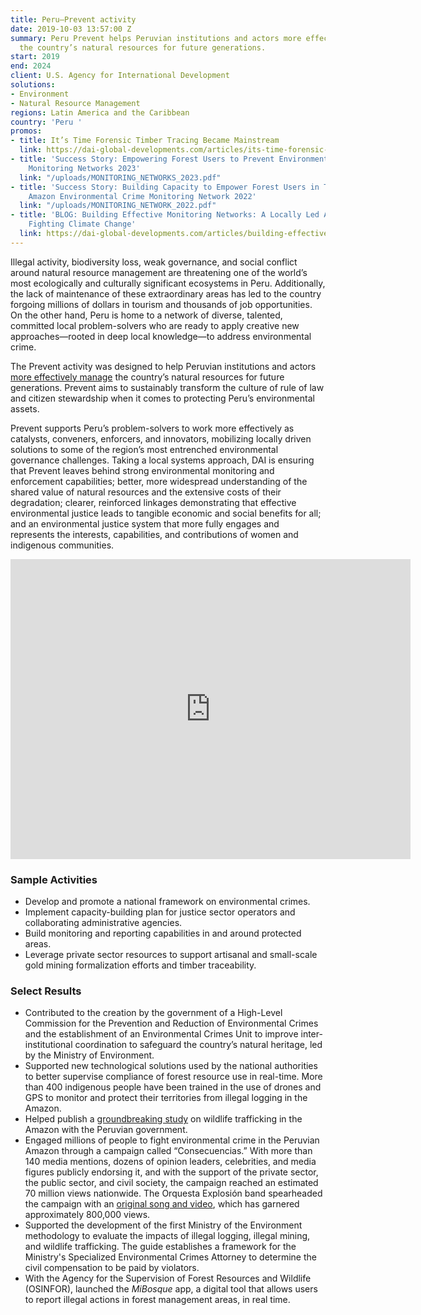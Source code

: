 ```yaml
---
title: Peru—Prevent activity
date: 2019-10-03 13:57:00 Z
summary: Peru Prevent helps Peruvian institutions and actors more effectively manage
  the country’s natural resources for future generations.
start: 2019
end: 2024
client: U.S. Agency for International Development
solutions:
- Environment
- Natural Resource Management
regions: Latin America and the Caribbean
country: 'Peru '
promos:
- title: It’s Time Forensic Timber Tracing Became Mainstream
  link: https://dai-global-developments.com/articles/its-time-forensic-timber-tracing-became-mainstream
- title: 'Success Story: Empowering Forest Users to Prevent Environmental Crimes Through
    Monitoring Networks 2023'
  link: "/uploads/MONITORING_NETWORKS_2023.pdf"
- title: 'Success Story: Building Capacity to Empower Forest Users in The Peruvian
    Amazon Environmental Crime Monitoring Network 2022'
  link: "/uploads/MONITORING_NETWORK_2022.pdf"
- title: 'BLOG: Building Effective Monitoring Networks: A Locally Led Approach to
    Fighting Climate Change'
  link: https://dai-global-developments.com/articles/building-effective-monitoring-networks-a-locally-led-approach-to-fighting-climate-change/?utm_source=daidotcom
---
```


Illegal activity, biodiversity loss, weak governance, and social conflict around natural resource management are threatening one of the world’s most ecologically and culturally significant ecosystems in Peru. Additionally, the lack of maintenance of these extraordinary areas has led to the country forgoing millions of dollars in tourism and thousands of job opportunities. On the other hand, Peru is home to a network of diverse, talented, committed local problem-solvers who are ready to apply creative new approaches—rooted in deep local knowledge—to address environmental crime. 

The Prevent activity was designed to help Peruvian institutions and actors [more effectively manage](https://www.youtube.com/watch?v=oWbWM8myo2A&list=PLZ5c9jRvpqhzpo-gQcRK4ODD1mgjHiNz9&index=21) the country’s natural resources for future generations. Prevent aims to sustainably transform the culture of rule of law and citizen stewardship when it comes to protecting Peru’s environmental assets.  

Prevent supports Peru’s problem-solvers to work more effectively as catalysts, conveners, enforcers, and innovators, mobilizing locally driven solutions to some of the region’s most entrenched environmental governance challenges. Taking a local systems approach, DAI is ensuring that Prevent leaves behind strong environmental monitoring and enforcement capabilities; better, more widespread understanding of the shared value of natural resources and the extensive costs of their degradation; clearer, reinforced linkages demonstrating that effective environmental justice leads to tangible economic and social benefits for all; and an environmental justice system that more fully engages and represents the interests, capabilities, and contributions of women and indigenous communities.

<iframe src="https://player.vimeo.com/video/536984275" width="640" height="480" frameborder="0" allow="autoplay; fullscreen; picture-in-picture" allowfullscreen></iframe>

### Sample Activities

* Develop and promote a national framework on environmental crimes.
* Implement capacity-building plan for justice sector operators and collaborating administrative agencies.
* Build monitoring and reporting capabilities in and around protected areas.
* Leverage private sector resources to support artisanal and small-scale gold mining formalization efforts and timber traceability.

### Select Results

* Contributed to the creation by the government of a High-Level Commission for the Prevention and Reduction of Environmental Crimes and the establishment of an Environmental Crimes Unit to improve inter-institutional coordination to safeguard the country’s natural heritage, led by the Ministry of Environment. 
* Supported new technological solutions used by the national authorities to better supervise compliance of forest resource use in real-time. More than 400 indigenous people have been trained in the use of drones and GPS to monitor and protect their territories from illegal logging in the Amazon. 
* Helped publish a [groundbreaking study](https://preveniramazonia.pe/wp-content/uploads/El-tra%CC%81fico-de-vida-silvestre-en-la-Amazoni%CC%81a.pdf) on wildlife trafficking in the Amazon with the Peruvian government.
* Engaged millions of people to fight environmental crime in the Peruvian Amazon through a campaign called “Consecuencias.” With more than 140 media mentions, dozens of opinion leaders, celebrities, and media figures publicly endorsing it, and with the support of the private sector, the public sector, and civil society, the campaign reached an estimated 70 million views nationwide. The Orquesta Explosión band spearheaded the campaign with an [original song and video](https://www.facebook.com/consecuencias.pe/videos/2025124540997751), which has garnered approximately 800,000 views.
* Supported the development of the first Ministry of the Environment methodology to evaluate the impacts of illegal logging, illegal mining, and wildlife trafficking. The guide establishes a framework for the Ministry's Specialized Environmental Crimes Attorney to determine the civil compensation to be paid by violators. 
* With the Agency for the Supervision of Forest Resources and Wildlife (OSINFOR), launched the *MiBosque* app, a digital tool that allows users to report illegal actions in forest management areas, in real time. 